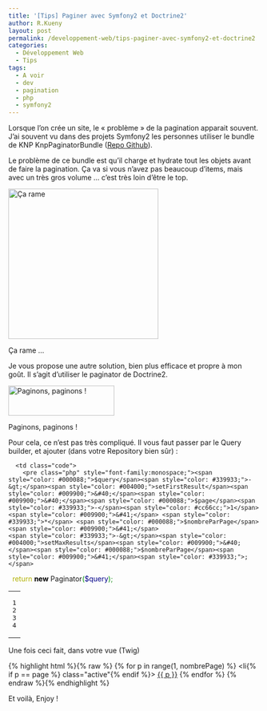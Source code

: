 ```yaml
---
title: '[Tips] Paginer avec Symfony2 et Doctrine2'
author: R.Kueny
layout: post
permalink: /developpement-web/tips-paginer-avec-symfony2-et-doctrine2
categories:
  - Développement Web
  - Tips
tags:
  - A voir
  - dev
  - pagination
  - php
  - symfony2
---
```

Lorsque l&rsquo;on crée un site, le &laquo;&nbsp;problème&nbsp;&raquo; de la pagination apparait souvent. J&rsquo;ai souvent vu dans des projets Symfony2 les personnes utiliser le bundle de KNP KnpPaginatorBundle (<a title="Github Repo KnpPaginatorBundle" href="https://github.com/KnpLabs/KnpPaginatorBundle" target="_blank">Repo Github</a>).

Le problème de ce bundle est qu&rsquo;il charge et hydrate tout les objets avant de faire la pagination. Ça va si vous n&rsquo;avez pas beaucoup d&rsquo;items, mais avec un très gros volume &#8230; c&rsquo;est très loin d&rsquo;être le top.

<div id="attachment_1926" style="width: 310px" class="wp-caption aligncenter">
  <a href="http://rkueny.fr/wp-content/uploads/2013/07/ca-rame-au-gouter.jpg" rel="lightbox[1899]"><img class="size-full wp-image-1926" alt="Ça rame" src="http://rkueny.fr/wp-content/uploads/2013/07/ca-rame-au-gouter.jpg" width="300" height="300" /></a>
  
  <p class="wp-caption-text">
    Ça rame &#8230;
  </p>
</div>

<!--more-->

Je vous propose une autre solution, bien plus efficace et propre à mon goût. Il s&rsquo;agit d&rsquo;utiliser le paginator de Doctrine2.

<div id="attachment_1928" style="width: 222px" class="wp-caption aligncenter">
  <a href="http://rkueny.fr/wp-content/uploads/2013/07/Capture-d’écran-2013-07-31-à-09.58.22.png" rel="lightbox[1899]"><img class="size-full wp-image-1928" alt="Paginons, paginons !" src="http://rkueny.fr/wp-content/uploads/2013/07/Capture-d’écran-2013-07-31-à-09.58.22.png" width="212" height="60" /></a>
  
  <p class="wp-caption-text">
    Paginons, paginons !
  </p>
</div>

Pour cela, ce n&rsquo;est pas très compliqué. Il vous faut passer par le Query builder, et ajouter (dans votre Repository bien sûr) :

<div class="wp_syntax">
  <table>
    <tr>
      <td class="line_numbers">
        <pre>1
2
3
4
</pre>
      </td>
      
      <td class="code">
        <pre class="php" style="font-family:monospace;"><span style="color: #000088;">$query</span><span style="color: #339933;">-&gt;</span><span style="color: #004000;">setFirstResult</span><span style="color: #009900;">&#40;</span><span style="color: #009900;">&#40;</span><span style="color: #000088;">$page</span><span style="color: #339933;">-</span><span style="color: #cc66cc;">1</span><span style="color: #009900;">&#41;</span> <span style="color: #339933;">*</span> <span style="color: #000088;">$nombreParPage</span><span style="color: #009900;">&#41;</span>
    <span style="color: #339933;">-&gt;</span><span style="color: #004000;">setMaxResults</span><span style="color: #009900;">&#40;</span><span style="color: #000088;">$nombreParPage</span><span style="color: #009900;">&#41;</span><span style="color: #339933;">;</span>
&nbsp;
<span style="color: #b1b100;">return</span> <span style="color: #000000; font-weight: bold;">new</span> Paginator<span style="color: #009900;">&#40;</span><span style="color: #000088;">$query</span><span style="color: #009900;">&#41;</span><span style="color: #339933;">;</span></pre>
      </td>
    </tr>
  </table>
</div>

Une fois ceci fait, dans votre vue (Twig)

{% highlight html %}{% raw %}
{% for p in range(1, nombrePage) %}
    <li{% if p == page %} class="active"{% endif %}>
        <a href="{{ path('sdzblog_accueil', {'page': p}) }}">{{ p }}</a>
    </li>
{% endfor %}
{% endraw %}{% endhighlight %}

Et voilà, Enjoy !

